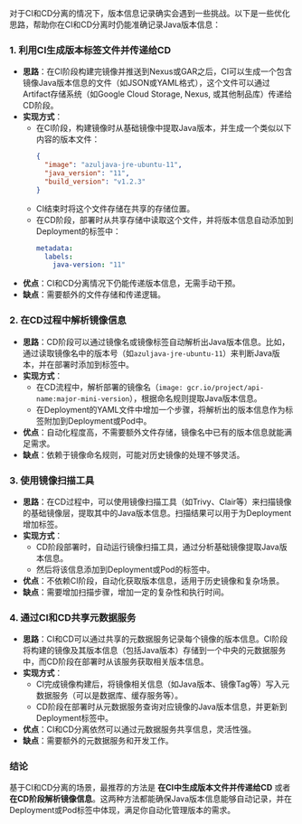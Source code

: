 对于CI和CD分离的情况下，版本信息记录确实会遇到一些挑战。以下是一些优化思路，帮助你在CI和CD分离时仍能准确记录Java版本信息：

### 1. **利用CI生成版本标签文件并传递给CD**
   - **思路**：在CI阶段构建完镜像并推送到Nexus或GAR之后，CI可以生成一个包含镜像Java版本信息的文件（如JSON或YAML格式），这个文件可以通过Artifact存储系统（如Google Cloud Storage, Nexus, 或其他制品库）传递给CD阶段。
   - **实现方式**：
     - 在CI阶段，构建镜像时从基础镜像中提取Java版本，并生成一个类似以下内容的版本文件：
       ```json
       {
         "image": "azuljava-jre-ubuntu-11",
         "java_version": "11",
         "build_version": "v1.2.3"
       }
       ```
     - CI结束时将这个文件存储在共享的存储位置。
     - 在CD阶段，部署时从共享存储中读取这个文件，并将版本信息自动添加到Deployment的标签中：
       ```yaml
       metadata:
         labels:
           java-version: "11"
       ```
   - **优点**：CI和CD分离情况下仍能传递版本信息，无需手动干预。
   - **缺点**：需要额外的文件存储和传递逻辑。

### 2. **在CD过程中解析镜像信息**
   - **思路**：CD阶段可以通过镜像名或镜像标签自动解析出Java版本信息。比如，通过读取镜像名中的版本号（如`azuljava-jre-ubuntu-11`）来判断Java版本，并在部署时添加到标签中。
   - **实现方式**：
     - 在CD流程中，解析部署的镜像名（`image: gcr.io/project/api-name:major-mini-version`），根据命名规则提取Java版本信息。
     - 在Deployment的YAML文件中增加一个步骤，将解析出的版本信息作为标签附加到Deployment或Pod中。
   - **优点**：自动化程度高，不需要额外文件存储，镜像名中已有的版本信息就能满足需求。
   - **缺点**：依赖于镜像命名规则，可能对历史镜像的处理不够灵活。

### 3. **使用镜像扫描工具**
   - **思路**：在CD过程中，可以使用镜像扫描工具（如Trivy、Clair等）来扫描镜像的基础镜像层，提取其中的Java版本信息。扫描结果可以用于为Deployment增加标签。
   - **实现方式**：
     - CD阶段部署时，自动运行镜像扫描工具，通过分析基础镜像提取Java版本信息。
     - 然后将该信息添加到Deployment或Pod的标签中。
   - **优点**：不依赖CI阶段，自动化获取版本信息，适用于历史镜像和复杂场景。
   - **缺点**：需要增加扫描步骤，增加一定的复杂性和执行时间。

### 4. **通过CI和CD共享元数据服务**
   - **思路**：CI和CD可以通过共享的元数据服务记录每个镜像的版本信息。CI阶段将构建的镜像及其版本信息（包括Java版本）存储到一个中央的元数据服务中，而CD阶段在部署时从该服务获取相关版本信息。
   - **实现方式**：
     - CI完成镜像构建后，将镜像相关信息（如Java版本、镜像Tag等）写入元数据服务（可以是数据库、缓存服务等）。
     - CD阶段在部署时从元数据服务查询对应镜像的Java版本信息，并更新到Deployment标签中。
   - **优点**：CI和CD分离依然可以通过元数据服务共享信息，灵活性强。
   - **缺点**：需要额外的元数据服务和开发工作。

### 结论
基于CI和CD分离的场景，最推荐的方法是 **在CI中生成版本文件并传递给CD** 或者 **在CD阶段解析镜像信息**。这两种方法都能确保Java版本信息能够自动记录，并在Deployment或Pod标签中体现，满足你自动化管理版本的需求。
